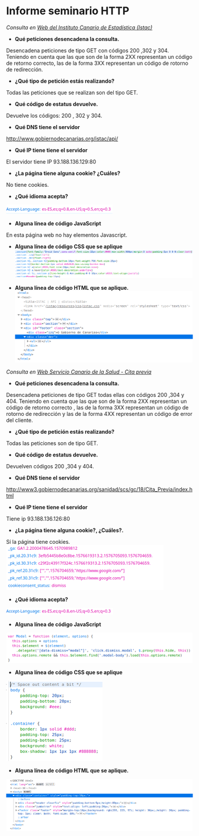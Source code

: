 # Informe seminario HTTP

*Consulta en [Web del Instituto Canario de Estadística (Istac) ](http://www.gobiernodecanarias.org/istac/api/)*

* **Qué peticiones desencadena la consulta.** 
 
 Desencadena peticiones de tipo GET con códigos 200 ,302 y 304. 
 Teniendo en cuenta que las que son de la forma 2XX representan un código de retorno correcto, las de la forma 3XX representan un código de rotorno de redirección. 

* **¿Qué tipo de petición estás realizando?**

 Todas las peticiones que se realizan son del tipo GET.  

* **Qué código de estatus devuelve.** 

Devuelve los códigos: 200 , 302 y 304.  

* **Qué DNS tiene el servidor**

http://www.gobiernodecanarias.org/istac/api/

* **Qué IP tiene tiene el servidor** 

El servidor tiene IP 93.188.136.129:80

* **¿La página tiene alguna cookie? ¿Cuáles?**   

No tiene cookies.

* **¿Qué idioma acepta?**   

![idioma](imagenes/idioma.png)

* **Alguna línea de código JavaScript**  

En esta página web no hay elementos Javascript.

* **Alguna línea de código CSS que se aplique**
![css](imagenes/css.png)


* **Alguna línea de código HTML que se aplique.**    
![html](imagenes/html.png)

*Consulta en [Web Servicio Canario de la Salud - Cita previa](http://www3.gobiernodecanarias.org/sanidad/scs/gc/18/Cita_Previa/index.html)*

* **Qué peticiones desencadena la consulta.** 

 Desencadena peticiones de tipo GET todas ellas con códigos 200 ,304 y 404. 
 Teniendo en cuenta que las que son de la forma 2XX representan un código de retorno correcto , las de la forma 3XX representan un código de rotorno de redirección y las de la forma 4XX representan un código de error del cliente.

* **¿Qué tipo de petición estás realizando?**  

Todas las peticiones son de tipo GET.

* **Qué código de estatus devuelve.**  

Devuelven códigos 200 ,304 y 404.

* **Qué DNS tiene el servidor**

http://www3.gobiernodecanarias.org/sanidad/scs/gc/18/Cita_Previa/index.html

* **Qué IP tiene tiene el servidor**   

Tiene ip 93.188.136.126:80

* **¿La página tiene alguna cookie?, ¿Cuáles?.**   

Sí la página tiene cookies.  
![cookies](imagenes/cookies.png)  

* **¿Qué idioma acepta?**    

![idioma2](imagenes/idioma2.png)

* **Alguna línea de código JavaScript** 

![js](imagenes/js.png)

* **Alguna línea de código CSS que se aplique**  

![css2](imagenes/css2.png)

* **Alguna línea de código HTML que se aplique.**   

![html2](imagenes/html2.png)